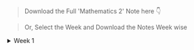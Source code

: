 > Download the Full 'Mathematics 2' Note here 👇

> Or, Select the Week and Download the Notes Week wise

<details><summary>Week 1</summary>

> Download the Full Week-1 Note here 👇
<!-- - [Week 1](https://raw.githubusercontent.com/hisayakhere/IITM-BS-DS/main/Levels/01Foundation-Level/004Mathematics2/Week01/Week1-M2.pdf) -->

> Downlaod the Notes Lecture wise 👇
<!-- Lectures -->
- [Lecture-1](https://raw.githubusercontent.com/hisayakhere/IITM-BS-DS/main/Levels/01Foundation-Level/004Mathematics2/Week01/Lecture1.1.pdf)
- [Lecture-2](https://raw.githubusercontent.com/hisayakhere/IITM-BS-DS/main/Levels/01Foundation-Level/004Mathematics2/Week01/Lecture1.2.pdf)
- [Lecture-3](https://raw.githubusercontent.com/hisayakhere/IITM-BS-DS/main/Levels/01Foundation-Level/004Mathematics2/Week01/Lecture1.3.pdf)
- [Lecture-4](https://raw.githubusercontent.com/hisayakhere/IITM-BS-DS/main/Levels/01Foundation-Level/004Mathematics2/Week01/Lecture1.4.pdf)
- [Lecture-5](https://raw.githubusercontent.com/hisayakhere/IITM-BS-DS/main/Levels/01Foundation-Level/004Mathematics2/Week01/Lecture1.5.pdf)
<!-- Tutorials -->
- [Tutorial 01](https://raw.githubusercontent.com/hisayakhere/IITM-BS-DS/main/Levels/01Foundation-Level/004Mathematics2/Week01/Tutorial1.1.pdf)
- [Tutorial 02](https://raw.githubusercontent.com/hisayakhere/IITM-BS-DS/main/Levels/01Foundation-Level/004Mathematics2/Week01/Tutorial1.2.pdf) 
- [Tutorial 03](https://raw.githubusercontent.com/hisayakhere/IITM-BS-DS/main/Levels/01Foundation-Level/004Mathematics2/Week01/Tutorial1.3.pdf)
- [Tutorial 04](https://raw.githubusercontent.com/hisayakhere/IITM-BS-DS/main/Levels/01Foundation-Level/004Mathematics2/Week01/Tutorial1.4.pdf)
- [Tutorial 05](https://raw.githubusercontent.com/hisayakhere/IITM-BS-DS/main/Levels/01Foundation-Level/004Mathematics2/Week01/Tutorial1.5.pdf)
- [Tutorial 06](https://raw.githubusercontent.com/hisayakhere/IITM-BS-DS/main/Levels/01Foundation-Level/004Mathematics2/Week01/Tutorial1.6.pdf)
- [Tutorial 07](https://raw.githubusercontent.com/hisayakhere/IITM-BS-DS/main/Levels/01Foundation-Level/004Mathematics2/Week01/Tutorial1.7.pdf)
- [Tutorial 08](https://raw.githubusercontent.com/hisayakhere/IITM-BS-DS/main/Levels/01Foundation-Level/004Mathematics2/Week01/Tutorial1.8.pdf)
</details>